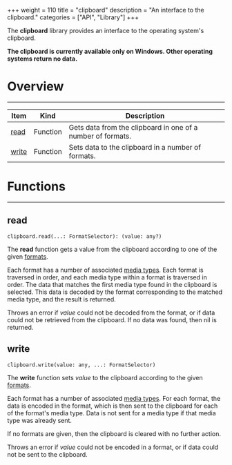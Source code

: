 +++
weight = 110
title = "clipboard"
description = "An interface to the clipboard."
categories = ["API", "Library"]
+++

The **clipboard** library provides an interface to the operating system's
clipboard.

**The clipboard is currently available only on Windows. Other operating**
**systems return no data.**

# Overview

----

<div class="api-list one two">

| Item | Kind | Description |
| --- | --- | --- |
| [read](#read) | Function | Gets data from the clipboard in one of a number of formats. |
| [write](#write) | Function | Sets data to the clipboard in a number of formats. |

</div>

# Functions

----

## read

 `clipboard.read(...: FormatSelector): (value: any?)`

The **read** function gets a value from the clipboard according to one of
the given [formats](/api/formats).

Each format has a number of associated [media types](https://en.wikipedia.org/wiki/Media_type). Each format is
traversed in order, and each media type within a format is traversed in order.
The data that matches the first media type found in the clipboard is selected.
This data is decoded by the format corresponding to the matched media type, and
the result is returned.

Throws an error if *value* could not be decoded from the format, or if
data could not be retrieved from the clipboard. If no data was found, then nil
is returned.

## write

 `clipboard.write(value: any, ...: FormatSelector)`

The **write** function sets *value* to the clipboard according to the
given [formats](/api/formats).

Each format has a number of associated [media types](https://en.wikipedia.org/wiki/Media_type). For each
format, the data is encoded in the format, which is then sent to the clipboard
for each of the format's media type. Data is not sent for a media type if that
media type was already sent.

If no formats are given, then the clipboard is cleared with no further
action.

Throws an error if *value* could not be encoded in a format, or if data
could not be sent to the clipboard.